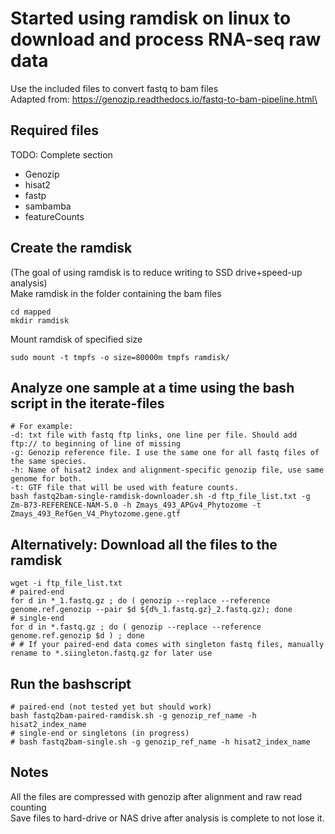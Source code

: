 # Started using ramdisk on linux to download and process RNA-seq raw data
Use the included files to convert fastq to bam files\
Adapted from: https://genozip.readthedocs.io/fastq-to-bam-pipeline.html\

## Required files 
TODO: Complete section
* Genozip
* hisat2
* fastp
* sambamba
* featureCounts

## Create the ramdisk
(The goal of using ramdisk is to reduce writing to SSD drive+speed-up analysis)\
Make ramdisk in the folder containing the bam files
```
cd mapped
mkdir ramdisk
```
Mount ramdisk of specified size
```
sudo mount -t tmpfs -o size=80000m tmpfs ramdisk/
```

## Analyze one sample at a time using the bash script in the iterate-files
```
# For example:
-d: txt file with fastq ftp links, one line per file. Should add ftp:// to beginning of line of missing
-g: Genozip reference file. I use the same one for all fastq files of the same species. 
-h: Name of hisat2 index and alignment-specific genozip file, use same genome for both.
-t: GTF file that will be used with feature counts.
bash fastq2bam-single-ramdisk-downloader.sh -d ftp_file_list.txt -g Zm-B73-REFERENCE-NAM-5.0 -h Zmays_493_APGv4_Phytozome -t Zmays_493_RefGen_V4_Phytozome.gene.gtf
```

## Alternatively: Download all the files to the ramdisk
```
wget -i ftp_file_list.txt
# paired-end
for d in *_1.fastq.gz ; do ( genozip --replace --reference genome.ref.genozip --pair $d ${d%_1.fastq.gz}_2.fastq.gz); done
# single-end
for d in *.fastq.gz ; do ( genozip --replace --reference genome.ref.genozip $d ) ; done
# # If your paired-end data comes with singleton fastq files, manually rename to *.siingleton.fastq.gz for later use
```

## Run the bashscript
```
# paired-end (not tested yet but should work)
bash fastq2bam-paired-ramdisk.sh -g genozip_ref_name -h hisat2_index_name
# single-end or singletons (in progress)
# bash fastq2bam-single.sh -g genozip_ref_name -h hisat2_index_name
```

## Notes
All the files are compressed with genozip after alignment and raw read counting\
Save files to hard-drive or NAS drive after analysis is complete to not lose it.
